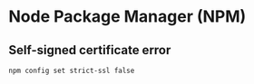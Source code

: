 # Node Package Manager (NPM)

## Self-signed certificate error

```sh
npm config set strict-ssl false
```
